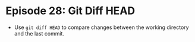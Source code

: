 # Episode 28: Git Diff HEAD

- Use `git diff HEAD` to compare changes between the working directory and the last commit.
